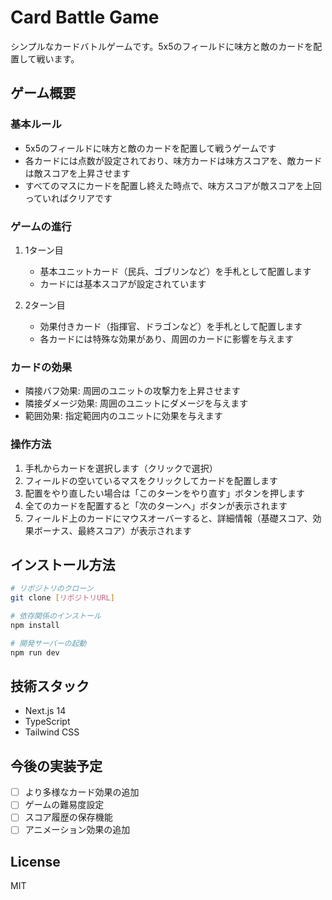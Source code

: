 # Card Battle Game

シンプルなカードバトルゲームです。5x5のフィールドに味方と敵のカードを配置して戦います。

## ゲーム概要

### 基本ルール
- 5x5のフィールドに味方と敵のカードを配置して戦うゲームです
- 各カードには点数が設定されており、味方カードは味方スコアを、敵カードは敵スコアを上昇させます
- すべてのマスにカードを配置し終えた時点で、味方スコアが敵スコアを上回っていればクリアです

### ゲームの進行
1. 1ターン目
   - 基本ユニットカード（民兵、ゴブリンなど）を手札として配置します
   - カードには基本スコアが設定されています

2. 2ターン目
   - 効果付きカード（指揮官、ドラゴンなど）を手札として配置します
   - 各カードには特殊な効果があり、周囲のカードに影響を与えます

### カードの効果
- 隣接バフ効果: 周囲のユニットの攻撃力を上昇させます
- 隣接ダメージ効果: 周囲のユニットにダメージを与えます
- 範囲効果: 指定範囲内のユニットに効果を与えます

### 操作方法
1. 手札からカードを選択します（クリックで選択）
2. フィールドの空いているマスをクリックしてカードを配置します
3. 配置をやり直したい場合は「このターンをやり直す」ボタンを押します
4. 全てのカードを配置すると「次のターンへ」ボタンが表示されます
5. フィールド上のカードにマウスオーバーすると、詳細情報（基礎スコア、効果ボーナス、最終スコア）が表示されます

## インストール方法

```bash
# リポジトリのクローン
git clone [リポジトリURL]

# 依存関係のインストール
npm install

# 開発サーバーの起動
npm run dev
```

## 技術スタック

- Next.js 14
- TypeScript
- Tailwind CSS

## 今後の実装予定

- [ ] より多様なカード効果の追加
- [ ] ゲームの難易度設定
- [ ] スコア履歴の保存機能
- [ ] アニメーション効果の追加

## License

MIT